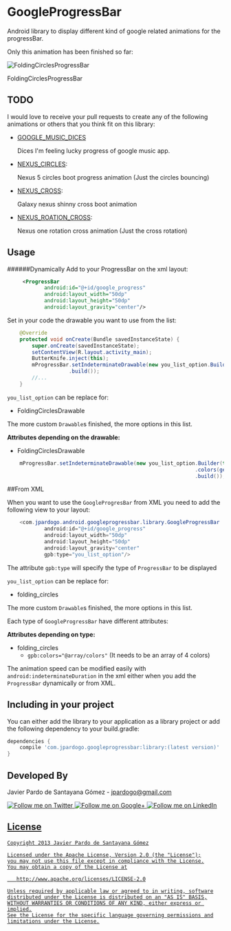 GoogleProgressBar
===============

Android library to display different kind of google related animations for the progressBar.

Only this animation has been finished so far:

![FoldingCirclesProgressBar][1]

  FoldingCirclesProgressBar

TODO
----


 I would love to receive your pull requests to create any of the following animations or others that you think fit on this library:

 * [GOOGLE_MUSIC_DICES](https://raw.githubusercontent.com/jpardogo/GoogleProgressBar/dev/art/GoogleDices.gif)

   Dices I'm feeling lucky progress of google music app.

 * [NEXUS_CIRCLES](http://ikslawok.free.fr/my_nexus_fr/nexus_5/bootanimation_nexus_5.gif):

    Nexus 5 circles boot progress animation (Just the circles bouncing)

 * [NEXUS_CROSS](http://devfest.gdgthess.org/wp-content/uploads/2013/11/nexus-4-boot-animation.gif):

    Galaxy nexus shinny cross boot animation

 * [NEXUS_ROATION_CROSS](http://deathlyspectator.files.wordpress.com/2012/03/sampleb.gif):

    Nexus one rotation cross animation (Just the cross rotation)

Usage
-----

######Dynamically
Add to your ProgressBar on the xml layout:

```xml
     <ProgressBar
            android:id="@+id/google_progress"
            android:layout_width="50dp"
            android:layout_height="50dp"
            android:layout_gravity="center"/>
```

Set in your code the drawable you want to use from the list:

```java
    @Override
    protected void onCreate(Bundle savedInstanceState) {
        super.onCreate(savedInstanceState);
        setContentView(R.layout.activity_main);
        ButterKnife.inject(this);
        mProgressBar.setIndeterminateDrawable(new you_list_option.Builder(this)
                    .build());
        //...
    }
```

`you_list_option` can be replace for:

* FoldingCirclesDrawable

The more custom `Drawable`s finished, the more options in this list.

**Attributes depending on the drawable:**

* FoldingCirclesDrawable

```java
    mProgressBar.setIndeterminateDrawable(new you_list_option.Builder(this)
                                                             .colors(getResources().getIntArray(R.array.colors) //Array of 4 colors
                                                             .build());
```

##From XML

When you want to use the `GoogleProgresBar` from XML you need to add the following view to your layout:

```java
    <com.jpardogo.android.googleprogressbar.library.GoogleProgressBar
            android:id="@+id/google_progress"
            android:layout_width="50dp"
            android:layout_height="50dp"
            android:layout_gravity="center"
            gpb:type="you_list_option"/>
```
The attribute `gpb:type` will specify the type of `ProgressBar` to be displayed

`you_list_option` can be replace for:

* folding_circles

The more custom `Drawable`s finished, the more options in this list.

Each type of `GoogleProgressBar` have different attributes:

**Attributes depending on type:**

* folding_circles
    * `gpb:colors="@array/colors"` (It needs to be an array of 4 colors)

The animation speed can be modified easily with `android:indeterminateDuration` in the xml either when you add the `ProgressBar` dynamically or from XML.

Including in your project
-------------------------

You can either add the library to your application as a library project or add the following dependency to your build.gradle:

```groovy
dependencies {
    compile 'com.jpardogo.googleprogressbar:library:(latest version)'
}
```

Developed By
------------

Javier Pardo de Santayana Gómez - <jpardogo@gmail.com>

<a href="https://twitter.com/jpardogo">
  <img alt="Follow me on Twitter"
       src="https://raw.github.com/jpardogo/ListBuddies/master/art/ic_twitter.png" />
</a>
<a href="https://plus.google.com/u/0/+JavierPardo/posts">
  <img alt="Follow me on Google+"
       src="https://raw.github.com/jpardogo/ListBuddies/master/art/ic_google+.png" />
</a>
<a href="http://www.linkedin.com/profile/view?id=155395637">
  <img alt="Follow me on LinkedIn"
       src="https://raw.github.com/jpardogo/ListBuddies/master/art/ic_linkedin.png" />

License
-----------

    Copyright 2013 Javier Pardo de Santayana Gómez

    Licensed under the Apache License, Version 2.0 (the "License");
    you may not use this file except in compliance with the License.
    You may obtain a copy of the License at

       http://www.apache.org/licenses/LICENSE-2.0

    Unless required by applicable law or agreed to in writing, software
    distributed under the License is distributed on an "AS IS" BASIS,
    WITHOUT WARRANTIES OR CONDITIONS OF ANY KIND, either express or implied.
    See the License for the specific language governing permissions and
    limitations under the License.

[1]: https://raw.githubusercontent.com/jpardogo/GoogleProgressBar/master/art/GoogleProgressBar.gif
[2]: https://github.com/jpardogo/GoogleProgressBar/blob/master/library/src/main/java/com/jpardogo/android/googleprogressbar/library/GoogleProgressBar.java#L129